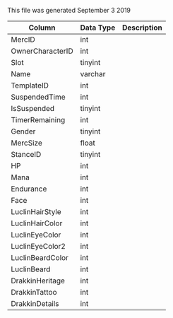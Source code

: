 This file was generated September 3 2019

| Column           | Data Type | Description |
| ---------------- | --------- | ----------- |
| MercID           | int       |             |
| OwnerCharacterID | int       |             |
| Slot             | tinyint   |             |
| Name             | varchar   |             |
| TemplateID       | int       |             |
| SuspendedTime    | int       |             |
| IsSuspended      | tinyint   |             |
| TimerRemaining   | int       |             |
| Gender           | tinyint   |             |
| MercSize         | float     |             |
| StanceID         | tinyint   |             |
| HP               | int       |             |
| Mana             | int       |             |
| Endurance        | int       |             |
| Face             | int       |             |
| LuclinHairStyle  | int       |             |
| LuclinHairColor  | int       |             |
| LuclinEyeColor   | int       |             |
| LuclinEyeColor2  | int       |             |
| LuclinBeardColor | int       |             |
| LuclinBeard      | int       |             |
| DrakkinHeritage  | int       |             |
| DrakkinTattoo    | int       |             |
| DrakkinDetails   | int       |             |